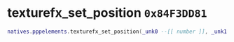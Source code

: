 # texturefx_set_position `0x84F3DD81`

```lua
natives.pppelements.texturefx_set_position(_unk0 --[[ number ]], _unk1 --[[ number ]])
```